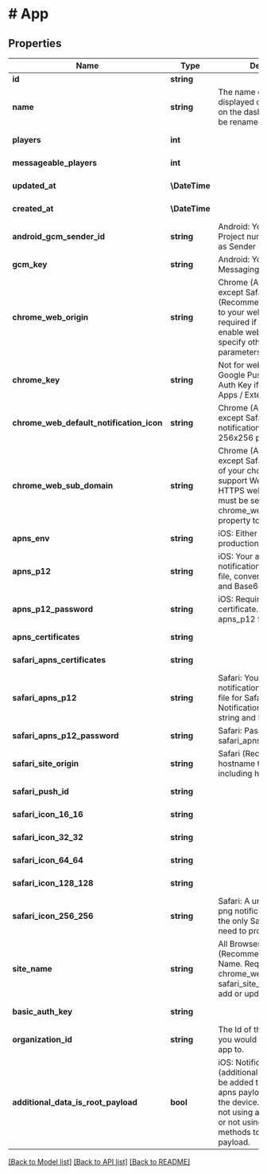 # # App

## Properties

Name | Type | Description | Notes
------------ | ------------- | ------------- | -------------
**id** | **string** |  | [readonly]
**name** | **string** | The name of your app, as displayed on your apps list on the dashboard.  This can be renamed. | [optional]
**players** | **int** |  | [optional] [readonly]
**messageable_players** | **int** |  | [optional] [readonly]
**updated_at** | **\DateTime** |  | [optional] [readonly]
**created_at** | **\DateTime** |  | [optional] [readonly]
**android_gcm_sender_id** | **string** | Android: Your Google Project number.  Also known as Sender ID. | [optional]
**gcm_key** | **string** | Android: Your Google Push Messaging Auth Key | [optional]
**chrome_web_origin** | **string** | Chrome (All Browsers except Safari) (Recommended): The URL to your website.  This field is required if you wish to enable web push and specify other web push parameters. | [optional]
**chrome_key** | **string** | Not for web push.  Your Google Push Messaging Auth Key if you use Chrome Apps / Extensions. | [optional]
**chrome_web_default_notification_icon** | **string** | Chrome (All Browsers except Safari): Your default notification icon. Should be 256x256 pixels, min 80x80. | [optional]
**chrome_web_sub_domain** | **string** | Chrome (All Browsers except Safari): A subdomain of your choice in order to support Web Push on non-HTTPS websites. This field must be set in order for the chrome_web_gcm_sender_id property to be processed. | [optional]
**apns_env** | **string** | iOS: Either sandbox or production | [optional]
**apns_p12** | **string** | iOS: Your apple push notification p12 certificate file, converted to a string and Base64 encoded. | [optional]
**apns_p12_password** | **string** | iOS: Required if using p12 certificate.  Password for the apns_p12 file. | [optional]
**apns_certificates** | **string** |  | [optional] [readonly]
**safari_apns_certificates** | **string** |  | [optional] [readonly]
**safari_apns_p12** | **string** | Safari: Your apple push notification p12 certificate file for Safari Push Notifications, converted to a string and Base64 encoded. | [optional]
**safari_apns_p12_password** | **string** | Safari: Password for safari_apns_p12 file | [optional]
**safari_site_origin** | **string** | Safari (Recommended): The hostname to your website including http(s):// | [optional]
**safari_push_id** | **string** |  | [optional] [readonly]
**safari_icon_16_16** | **string** |  | [optional] [readonly]
**safari_icon_32_32** | **string** |  | [optional] [readonly]
**safari_icon_64_64** | **string** |  | [optional] [readonly]
**safari_icon_128_128** | **string** |  | [optional] [readonly]
**safari_icon_256_256** | **string** | Safari: A url for a 256x256 png notification icon. This is the only Safari icon URL you need to provide. | [optional]
**site_name** | **string** | All Browsers (Recommended): The Site Name. Requires both chrome_web_origin and safari_site_origin to be set to add or update it. | [optional]
**basic_auth_key** | **string** |  | [optional] [readonly]
**organization_id** | **string** | The Id of the Organization you would like to add this app to. | [optional]
**additional_data_is_root_payload** | **bool** | iOS: Notification data (additional data) values will be added to the root of the apns payload when sent to the device.  Ignore if you&#39;re not using any other plugins, or not using OneSignal SDK methods to read the payload. | [optional]

[[Back to Model list]](../../README.md#models) [[Back to API list]](../../README.md#endpoints) [[Back to README]](../../README.md)
